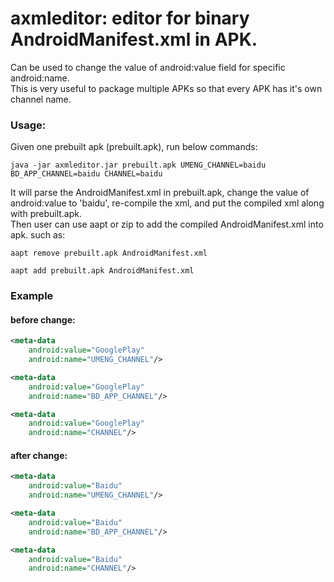 

axmleditor: editor for binary AndroidManifest.xml in APK.  
===================================

Can be used to change the value of android:value field for specific android:name.  
This is very useful to package multiple APKs so that every APK has it's own channel name.

### Usage:
Given one prebuilt apk (prebuilt.apk), run below commands:
```
java -jar axmleditor.jar prebuilt.apk UMENG_CHANNEL=baidu BD_APP_CHANNEL=baidu CHANNEL=baidu
```

It will parse the AndroidManifest.xml in prebuilt.apk, change the value of android:value to 'baidu', 
re-compile the xml, and put the compiled xml along with prebuilt.apk.  
Then user can use aapt or zip to add the compiled AndroidManifest.xml into apk. such as:  
```
aapt remove prebuilt.apk AndroidManifest.xml
```
```
aapt add prebuilt.apk AndroidManifest.xml
```

### Example
#### before change:
```xml
<meta-data
	android:value="GooglePlay"
   	android:name="UMENG_CHANNEL"/>

<meta-data
    android:value="GooglePlay"
    android:name="BD_APP_CHANNEL"/>

<meta-data
    android:value="GooglePlay"
    android:name="CHANNEL"/>
```

#### after change:
```xml
<meta-data
	android:value="Baidu"
   	android:name="UMENG_CHANNEL"/>

<meta-data
    android:value="Baidu"
    android:name="BD_APP_CHANNEL"/>

<meta-data
    android:value="Baidu"
    android:name="CHANNEL"/>
```
